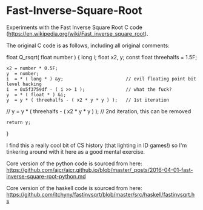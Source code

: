 # Fast-Inverse-Square-Root
Experiments with the Fast Inverse Square Root C code (https://en.wikipedia.org/wiki/Fast_inverse_square_root). 

The original C code is as follows, including all original comments: 

float Q_rsqrt( float number )
{
	long i;
	float x2, y;
	const float threehalfs = 1.5F;

	x2 = number * 0.5F;
	y  = number;
	i  = * ( long * ) &y;                       // evil floating point bit level hacking
	i  = 0x5f3759df - ( i >> 1 );               // what the fuck? 
	y  = * ( float * ) &i;
	y  = y * ( threehalfs - ( x2 * y * y ) );   // 1st iteration
//	y  = y * ( threehalfs - ( x2 * y * y ) );   // 2nd iteration, this can be removed

	return y;
}

I find this a really cool bit of CS history (that lighting in ID games!) so I'm tinkering around with it here as a good mental exercise.


Core version of the python code is sourced from here: https://github.com/ajcr/ajcr.github.io/blob/master/_posts/2016-04-01-fast-inverse-square-root-python.md

Core version of the haskell code is sourced from here: https://github.com/itchyny/fastinvsqrt/blob/master/src/haskell/fastinvsqrt.hs
